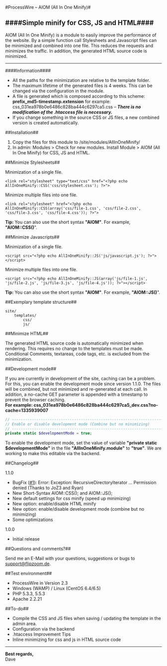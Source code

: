 #ProcessWire – AIOM (All In One Minify)#

####Simple minify for CSS, JS and HTML####
-----------------------------

AIOM (All In One Minify) is a module to easily improve the performance of the website. By a simple function call Stylesheets and Javascript files can be minimized and combined into one file. This reduces the requests and minimizes the traffic. In addition, the generated HTML source code is minimized.

- - - 

####Information####

* All the paths for the minimization are relative to the template folder.
* The maximum lifetime of the generated files is 4 weeks. This can be changed via the configuration in the module.
* A file is generated which is composed according to this scheme: **prefix_md5-timestamp.extension** for example: css_031ea978b0e6486c828ba444c6297ca5.css – ___There is no modification of the .htaccess file is necessary.___
* If you change something in the source CSS or JS files, a new combined version is created automatically.

##Installation##

1. Copy the files for this module to /site/modules/AllInOneMinify/
2. In admin: Modules > Check for new modules. Install Module > AIOM (All In One Minify) for CSS, JS and HTML.

##Minimize Stylesheets##

Minimization of a single file.

```html+php
<link rel="stylesheet" type="text/css" href="<?php echo AllInOneMinify::CSS('css/stylesheet.css'); ?>">
```

Minimize multiple files into one file.

```html+php
<link rel="stylesheet" href="<?php echo AllInOneMinify::CSS(array('css/file-1.css', 'css/file-2.css', 'css/file-3.css', 'css/file-4.css')); ?>">
```

**Tip:** You can also use the short syntax **"AIOM"**. For example, **"AIOM::CSS()**".

##Minimize Javascripts##

Minimization of a single file.

```html+php
<script src="<?php echo AllInOneMinify::JS('js/javascript.js'); ?>"></script>
```

Minimize multiple files into one file.

```html+php
<script src="<?php echo AllInOneMinify::JS(array('js/file-1.js', 'js/file-2.js', 'js/file-3.js', 'js/file-4.js')); ?>"></script>
```

**Tip:** You can also use the short syntax **"AIOM"**. For example, **"AIOM::JS()**".

##Exemplary template structure##

```/
site/
    templates/
        css/
        js/
```

##Minimize HTML##

The generated HTML source code is automatically minimized when rendering. This requires no change to the templates must be made. Conditional Comments, textareas, code tags, etc. is excluded from the minimization.

##Development mode##

If you are currently in development of the site, caching can be a problem. For this, you can enable the development mode since version 1.1.0. The files will be combined, but not minimized and re-generated at each call. In addition, a no-cache GET parameter is appended with a timestamp to prevent the browser caching.  
**For example: css_031ea978b0e6486c828ba444c6297ca5_dev.css?no-cache=1335939007**

```php
// ------------------------------------------------------------------------
// Enable or disable development mode (Combine but no minimizing)
// ------------------------------------------------------------------------
private static $developmentMode = true;
```

To enable the development mode, set the value of variable **"private static $developmentMode"** in the file **"AllInOneMinify.module"** to **"true"**. We are working to make this editable via the backend.

##Changelog##

1.1.0  

* BugFix ([#1](https://github.com/FlipZoomMedia/ProcessWire-AIOM-All-In-One-Minify/issues/1)): Error: Exception: RecursiveDirectoryIterator ... Permission denied (Thanks to JoZ3 and Ryan)
* New Short-Syntax AIOM::CSS(); and AIOM::JS();
* New default settings for css minify (speed up minimizing)
* New option: enable/disable HTML minify
* New option: enable/disable development mode (combine but no minimizing)
* Some optimizations
 
1.0.0  
* Initial release

##Questions and comments?##

Send me an E-Mail with your questions, suggestions or bugs to support@flipzoom.de. 

##Test environment##

* ProcessWire in Version 2.3
* Windows (WAMP) / Linux (CentOS 6.4/6.5)
* PHP 5.3.3, 5.5.3
* Apache 2.2.21

##To-do##

* Compile the CSS and JS files when saving / updating the template in the admin area.
* Configuration via the backend
* .htaccess Improvement Tips
* Inline minimizing for css and js in HTML source code

- - - 

__Best regards,__  
Dave
